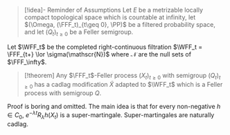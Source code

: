 > [!idea]- Reminder of Assumptions
> Let $E$ be a metrizable locally compact topological space which is countable at infinity, let $(\Omega, (\FFF_t)_{t\geq 0}, \PP)$ be a filtered probability space, and let $(Q_t)_{t\geq 0}$ be a Feller semigroup.

Let $\WFF_t$ be the completed right-continuous filtration $\WFF_t = \FFF_{t+} \lor \sigma(\mathscr{N})$ where $\mathscr{N}$ are the null sets of $\FFF_\infty$.

>[!theorem]
>Any $\FFF_t$-Feller process $(X_t)_{t\geq 0}$ with semigroup $(Q_t)_{t\geq 0}$ has a cadlag modification $\tilde{X}$ adapted to $\WFF_t$ which is a Feller process with semigroup $Q$.

Proof is boring and omitted. The main idea is that for every non-negative $h\in C_0$, $e^{-\lambda t}R_\lambda h(X_t)$ is a super-martingale. Super-martingales are naturally cadlag.